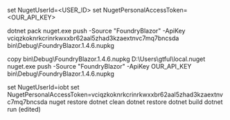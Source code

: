 set NugetUserId=<USER_ID>
set NugetPersonalAccessToken=<OUR_API_KEY>

dotnet pack
nuget.exe push -Source "FoundryBlazor" -ApiKey vciqzkoknrkcrinrkwxxbr62aal5zhad3kzaextnvc7mq7bncsda bin\Debug\FoundryBlazor.1.4.6.nupkg

copy bin\Debug\FoundryBlazor.1.4.6.nupkg D:\Users\gtful\local.nuget
nuget.exe push -Source "FoundryBlazor" -ApiKey OUR_API_KEY bin\Debug\FoundryBlazor.1.4.6.nupkg




set NugetUserId=iobt
set NugetPersonalAccessToken=vciqzkoknrkcrinrkwxxbr62aal5zhad3kzaextnvc7mq7bncsda
nuget restore
dotnet clean
dotnet restore
dotnet build
dotnet run (edited) 
